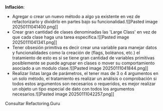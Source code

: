 **Inflación**:
* Agregar o crear un nuevo método a algo ya existente en vez de refactorizarlo y dividirlo en partes bajo su funcionalidad.![[Pasted image 20250111041400.png]]
* Crear gran cantidad de clases denominadas las 'Large Class' en vez de que cada clase haga una tarea especifica.![[Pasted image 20250111041341.png]]
* Tener obsesión primitiva es decir crear una variable para manejar datos y funcionalidades como la creación de (flags, boléanos, etc.) el tratamiento de esto es si se tiene gran cantidad de variables primitivas posiblemente se puede agrupar en clases o mover su comportamiento asociado a un modulo clase.![[Pasted image 20250111041844.png]]
* Realizar listas larga de parámetros, el tener mas de 3 o 4 argumentos en un solo método, el tratamiento es realizar un análisis o comprobación si todos estos argumentos son necesarios o requeridos, es mejor realizar un objeto un tipo especial de dato con todos los argumentos necesarios.![[Pasted image 20250111042257.png]]


Consultar Refactoring.Guru